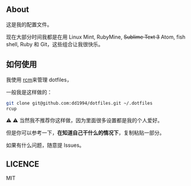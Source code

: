 ## About
这是我的配置文件。

现在大部分时间我都是在用 Linux Mint, RubyMine, <del>Sublime Text 3</del> Atom,
fish shell, Ruby 和 Git，这些组合让我很快乐。


## 如何使用
我使用 [rcm](https://github.com/thoughtbot/rcm)来管理 dotfiles，

一般我是这样做的：

```bash
git clone git@github.com:dd1994/dotfiles.git ~/.dotfiles
rcup
```

:warning: :warning:
当然我不推荐你这样做，因为里面很多设置都是我的个人爱好。

但是你可以参考一下，**在知道自己干什么的情况下**，复制粘贴一部分。

如果有什么问题，随意提 Issues。


## LICENCE
MIT

